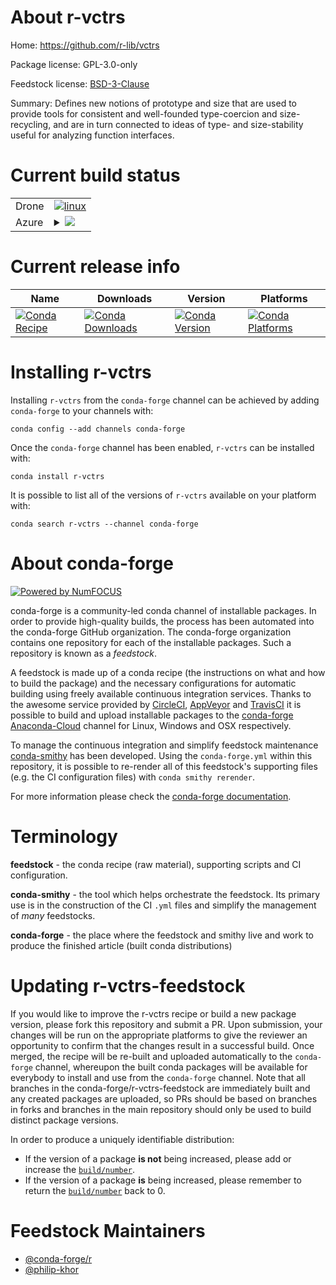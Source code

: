 About r-vctrs
=============

Home: https://github.com/r-lib/vctrs

Package license: GPL-3.0-only

Feedstock license: [BSD-3-Clause](https://github.com/conda-forge/r-vctrs-feedstock/blob/master/LICENSE.txt)

Summary: Defines new notions of prototype and size that are used to provide tools for consistent and well-founded type-coercion and size-recycling, and are in turn connected to ideas of type- and size-stability useful for analyzing function interfaces.

Current build status
====================


<table><tr>
    <td>Drone</td>
    <td>
      <a href="https://cloud.drone.io/conda-forge/r-vctrs-feedstock">
        <img alt="linux" src="https://img.shields.io/drone/build/conda-forge/r-vctrs-feedstock/master.svg?label=Linux">
      </a>
    </td>
  </tr>
    
  <tr>
    <td>Azure</td>
    <td>
      <details>
        <summary>
          <a href="https://dev.azure.com/conda-forge/feedstock-builds/_build/latest?definitionId=2390&branchName=master">
            <img src="https://dev.azure.com/conda-forge/feedstock-builds/_apis/build/status/r-vctrs-feedstock?branchName=master">
          </a>
        </summary>
        <table>
          <thead><tr><th>Variant</th><th>Status</th></tr></thead>
          <tbody><tr>
              <td>linux_64_r_base3.6</td>
              <td>
                <a href="https://dev.azure.com/conda-forge/feedstock-builds/_build/latest?definitionId=2390&branchName=master">
                  <img src="https://dev.azure.com/conda-forge/feedstock-builds/_apis/build/status/r-vctrs-feedstock?branchName=master&jobName=linux&configuration=linux_64_r_base3.6" alt="variant">
                </a>
              </td>
            </tr><tr>
              <td>linux_64_r_base4.0</td>
              <td>
                <a href="https://dev.azure.com/conda-forge/feedstock-builds/_build/latest?definitionId=2390&branchName=master">
                  <img src="https://dev.azure.com/conda-forge/feedstock-builds/_apis/build/status/r-vctrs-feedstock?branchName=master&jobName=linux&configuration=linux_64_r_base4.0" alt="variant">
                </a>
              </td>
            </tr><tr>
              <td>linux_aarch64_r_base3.6</td>
              <td>
                <a href="https://dev.azure.com/conda-forge/feedstock-builds/_build/latest?definitionId=2390&branchName=master">
                  <img src="https://dev.azure.com/conda-forge/feedstock-builds/_apis/build/status/r-vctrs-feedstock?branchName=master&jobName=linux&configuration=linux_aarch64_r_base3.6" alt="variant">
                </a>
              </td>
            </tr><tr>
              <td>linux_aarch64_r_base4.0</td>
              <td>
                <a href="https://dev.azure.com/conda-forge/feedstock-builds/_build/latest?definitionId=2390&branchName=master">
                  <img src="https://dev.azure.com/conda-forge/feedstock-builds/_apis/build/status/r-vctrs-feedstock?branchName=master&jobName=linux&configuration=linux_aarch64_r_base4.0" alt="variant">
                </a>
              </td>
            </tr><tr>
              <td>linux_ppc64le_r_base3.6</td>
              <td>
                <a href="https://dev.azure.com/conda-forge/feedstock-builds/_build/latest?definitionId=2390&branchName=master">
                  <img src="https://dev.azure.com/conda-forge/feedstock-builds/_apis/build/status/r-vctrs-feedstock?branchName=master&jobName=linux&configuration=linux_ppc64le_r_base3.6" alt="variant">
                </a>
              </td>
            </tr><tr>
              <td>linux_ppc64le_r_base4.0</td>
              <td>
                <a href="https://dev.azure.com/conda-forge/feedstock-builds/_build/latest?definitionId=2390&branchName=master">
                  <img src="https://dev.azure.com/conda-forge/feedstock-builds/_apis/build/status/r-vctrs-feedstock?branchName=master&jobName=linux&configuration=linux_ppc64le_r_base4.0" alt="variant">
                </a>
              </td>
            </tr><tr>
              <td>osx_64_r_base3.6</td>
              <td>
                <a href="https://dev.azure.com/conda-forge/feedstock-builds/_build/latest?definitionId=2390&branchName=master">
                  <img src="https://dev.azure.com/conda-forge/feedstock-builds/_apis/build/status/r-vctrs-feedstock?branchName=master&jobName=osx&configuration=osx_64_r_base3.6" alt="variant">
                </a>
              </td>
            </tr><tr>
              <td>osx_64_r_base4.0</td>
              <td>
                <a href="https://dev.azure.com/conda-forge/feedstock-builds/_build/latest?definitionId=2390&branchName=master">
                  <img src="https://dev.azure.com/conda-forge/feedstock-builds/_apis/build/status/r-vctrs-feedstock?branchName=master&jobName=osx&configuration=osx_64_r_base4.0" alt="variant">
                </a>
              </td>
            </tr><tr>
              <td>win_64_r_base3.6</td>
              <td>
                <a href="https://dev.azure.com/conda-forge/feedstock-builds/_build/latest?definitionId=2390&branchName=master">
                  <img src="https://dev.azure.com/conda-forge/feedstock-builds/_apis/build/status/r-vctrs-feedstock?branchName=master&jobName=win&configuration=win_64_r_base3.6" alt="variant">
                </a>
              </td>
            </tr><tr>
              <td>win_64_r_base4.0</td>
              <td>
                <a href="https://dev.azure.com/conda-forge/feedstock-builds/_build/latest?definitionId=2390&branchName=master">
                  <img src="https://dev.azure.com/conda-forge/feedstock-builds/_apis/build/status/r-vctrs-feedstock?branchName=master&jobName=win&configuration=win_64_r_base4.0" alt="variant">
                </a>
              </td>
            </tr>
          </tbody>
        </table>
      </details>
    </td>
  </tr>
</table>

Current release info
====================

| Name | Downloads | Version | Platforms |
| --- | --- | --- | --- |
| [![Conda Recipe](https://img.shields.io/badge/recipe-r--vctrs-green.svg)](https://anaconda.org/conda-forge/r-vctrs) | [![Conda Downloads](https://img.shields.io/conda/dn/conda-forge/r-vctrs.svg)](https://anaconda.org/conda-forge/r-vctrs) | [![Conda Version](https://img.shields.io/conda/vn/conda-forge/r-vctrs.svg)](https://anaconda.org/conda-forge/r-vctrs) | [![Conda Platforms](https://img.shields.io/conda/pn/conda-forge/r-vctrs.svg)](https://anaconda.org/conda-forge/r-vctrs) |

Installing r-vctrs
==================

Installing `r-vctrs` from the `conda-forge` channel can be achieved by adding `conda-forge` to your channels with:

```
conda config --add channels conda-forge
```

Once the `conda-forge` channel has been enabled, `r-vctrs` can be installed with:

```
conda install r-vctrs
```

It is possible to list all of the versions of `r-vctrs` available on your platform with:

```
conda search r-vctrs --channel conda-forge
```


About conda-forge
=================

[![Powered by NumFOCUS](https://img.shields.io/badge/powered%20by-NumFOCUS-orange.svg?style=flat&colorA=E1523D&colorB=007D8A)](http://numfocus.org)

conda-forge is a community-led conda channel of installable packages.
In order to provide high-quality builds, the process has been automated into the
conda-forge GitHub organization. The conda-forge organization contains one repository
for each of the installable packages. Such a repository is known as a *feedstock*.

A feedstock is made up of a conda recipe (the instructions on what and how to build
the package) and the necessary configurations for automatic building using freely
available continuous integration services. Thanks to the awesome service provided by
[CircleCI](https://circleci.com/), [AppVeyor](https://www.appveyor.com/)
and [TravisCI](https://travis-ci.com/) it is possible to build and upload installable
packages to the [conda-forge](https://anaconda.org/conda-forge)
[Anaconda-Cloud](https://anaconda.org/) channel for Linux, Windows and OSX respectively.

To manage the continuous integration and simplify feedstock maintenance
[conda-smithy](https://github.com/conda-forge/conda-smithy) has been developed.
Using the ``conda-forge.yml`` within this repository, it is possible to re-render all of
this feedstock's supporting files (e.g. the CI configuration files) with ``conda smithy rerender``.

For more information please check the [conda-forge documentation](https://conda-forge.org/docs/).

Terminology
===========

**feedstock** - the conda recipe (raw material), supporting scripts and CI configuration.

**conda-smithy** - the tool which helps orchestrate the feedstock.
                   Its primary use is in the construction of the CI ``.yml`` files
                   and simplify the management of *many* feedstocks.

**conda-forge** - the place where the feedstock and smithy live and work to
                  produce the finished article (built conda distributions)


Updating r-vctrs-feedstock
==========================

If you would like to improve the r-vctrs recipe or build a new
package version, please fork this repository and submit a PR. Upon submission,
your changes will be run on the appropriate platforms to give the reviewer an
opportunity to confirm that the changes result in a successful build. Once
merged, the recipe will be re-built and uploaded automatically to the
`conda-forge` channel, whereupon the built conda packages will be available for
everybody to install and use from the `conda-forge` channel.
Note that all branches in the conda-forge/r-vctrs-feedstock are
immediately built and any created packages are uploaded, so PRs should be based
on branches in forks and branches in the main repository should only be used to
build distinct package versions.

In order to produce a uniquely identifiable distribution:
 * If the version of a package **is not** being increased, please add or increase
   the [``build/number``](https://conda.io/docs/user-guide/tasks/build-packages/define-metadata.html#build-number-and-string).
 * If the version of a package **is** being increased, please remember to return
   the [``build/number``](https://conda.io/docs/user-guide/tasks/build-packages/define-metadata.html#build-number-and-string)
   back to 0.

Feedstock Maintainers
=====================

* [@conda-forge/r](https://github.com/conda-forge/r/)
* [@philip-khor](https://github.com/philip-khor/)

